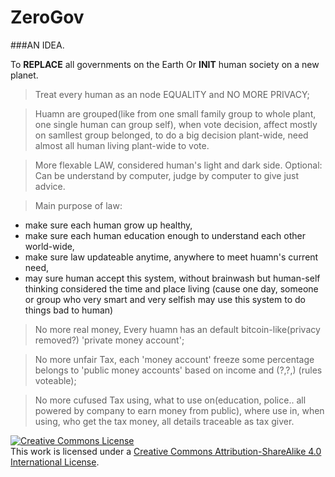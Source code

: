 # ZeroGov

###AN IDEA. 

To **REPLACE** all governments on the Earth 
Or **INIT** human society on a new planet.


> Treat every human as an node EQUALITY and NO MORE PRIVACY;

> Huamn are grouped(like from one small family group to whole plant, one single human can group self), 
when vote decision, affect mostly on samllest group belonged,
to do a big decision plant-wide, need almost all human living plant-wide to vote.


> More flexable LAW, considered human's light and dark side. 
Optional: Can be understand by computer, judge by computer to give just advice.

> Main purpose of law: 
* make sure each human grow up healthy, 
* make sure each human education enough to understand each other world-wide,
* make sure law updateable anytime, anywhere to meet huamn's current need,
* may sure human accept this system, without brainwash but human-self thinking considered the time and place living (cause one day, someone or group who very smart and very selfish may use this system to do things bad to human)


> No more real money, Every huamn has an default bitcoin-like(privacy removed?) 'private money account';

>No more unfair Tax, each 'money account' freeze some percentage belongs to 'public money accounts' based on income and (?,?,) (rules voteable);

>No more cufused Tax using, what to use on(education, police.. all powered by company to earn money from public), where use in, when using, who get the tax money, all details traceable as tax giver.




<a rel="license" href="http://creativecommons.org/licenses/by-sa/4.0/"><img alt="Creative Commons License" style="border-width:0" src="https://i.creativecommons.org/l/by-sa/4.0/88x31.png" /></a><br />This work is licensed under a <a rel="license" href="http://creativecommons.org/licenses/by-sa/4.0/">Creative Commons Attribution-ShareAlike 4.0 International License</a>.
